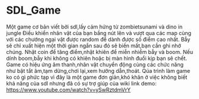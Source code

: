 # SDL_Game
Một game cơ bản viết bởi sdl,lấy cảm hứng từ zombietsunami và dino in jungle
Điều khiển nhân vật của bạn bầng nút lên và vượt qua các map cùng với các chướng ngại vật được random để dành được số điểm cao nhất.
Bẫy sẽ chỉ xuất hiện một thời gian ngắn sau đó sẽ biến mất,bạn cần ghi nhớ chúng.
Nhặt coin để tăng điểm,nhặt khiên để miễn nhiểm bẫy và  boom.
Nếu dính boom,bẫy khi không có khiên hoặc bị màn hình đuổi kịp bạn sẽ chết.
Game có hiệu ứng âm thanh,nhân vật chuyển động cùng các chức năng như bật tắt âm,tạm dừng,chơi lại,xem hướng dẫn,thoát.
Qúa trình làm game ko có gì phức tạp vì đây là một game đơn giản,khó khăn ở việc không biết khả năng của sdl nhưng đã có sự trợ giúp của wiki
link demo: https://www.youtube.com/watch?v=ySwRztdmVrY

